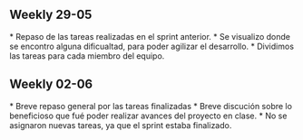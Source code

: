 <h2>Weekly 29-05</h2>
* Repaso de las tareas realizadas en el sprint anterior.
* Se visualizo donde se encontro alguna dificualtad,  para poder agilizar el desarrollo.
* Dividimos las tareas para cada miembro del equipo.

<h2>Weekly 02-06</h2>
* Breve repaso general por las tareas finalizadas
* Breve discución sobre lo beneficioso que fué poder realizar avances del proyecto en clase.
* No se asignaron nuevas tareas, ya que el sprint estaba finalizado.
